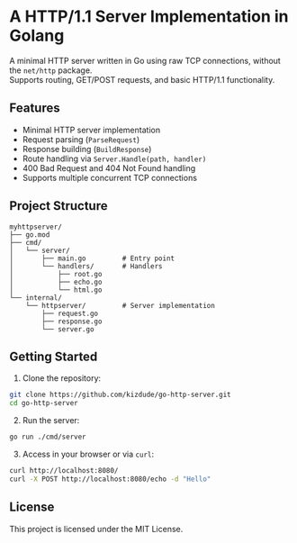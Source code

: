 # A HTTP/1.1 Server Implementation in Golang

A minimal HTTP server written in Go using raw TCP connections, without the `net/http` package.  
Supports routing, GET/POST requests, and basic HTTP/1.1 functionality.

## Features

- Minimal HTTP server implementation
- Request parsing (`ParseRequest`)
- Response building (`BuildResponse`)
- Route handling via `Server.Handle(path, handler)`
- 400 Bad Request and 404 Not Found handling
- Supports multiple concurrent TCP connections

## Project Structure

```
myhttpserver/
├── go.mod
├── cmd/
│   └── server/
│       ├── main.go         # Entry point
│       └── handlers/       # Handlers
│           ├── root.go
│           ├── echo.go
│           └── html.go
└── internal/
    └── httpserver/         # Server implementation
        ├── request.go
        ├── response.go
        └── server.go

```

## Getting Started

1. Clone the repository:

```bash
git clone https://github.com/kizdude/go-http-server.git
cd go-http-server
````

2. Run the server:

```bash
go run ./cmd/server
```

3. Access in your browser or via `curl`:

```bash
curl http://localhost:8080/
curl -X POST http://localhost:8080/echo -d "Hello"
```

## License

This project is licensed under the MIT License.
